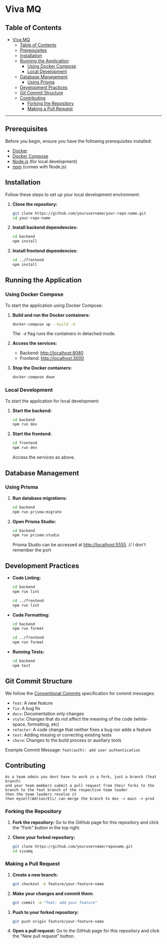 # Viva MQ

## Table of Contents
- [Viva MQ](#viva-mq)
  - [Table of Contents](#table-of-contents)
  - [Prerequisites](#prerequisites)
  - [Installation](#installation)
  - [Running the Application](#running-the-application)
    - [Using Docker Compose](#using-docker-compose)
    - [Local Development](#local-development)
  - [Database Management](#database-management)
    - [Using Prisma](#using-prisma)
  - [Development Practices](#development-practices)
  - [Git Commit Structure](#git-commit-structure)
  - [Contributing](#contributing)
    - [Forking the Repository](#forking-the-repository)
    - [Making a Pull Request](#making-a-pull-request)

---

## Prerequisites

Before you begin, ensure you have the following prerequisites installed:

- [Docker](https://docs.docker.com/get-docker/)
- [Docker Compose](https://docs.docker.com/compose/install/)
- [Node.js](https://nodejs.org/) (for local development)
- [npm](https://www.npmjs.com/) (comes with Node.js)

## Installation

Follow these steps to set up your local development environment:

1. **Clone the repository:**
    ```sh
    git clone https://github.com/yourusername/your-repo-name.git
    cd your-repo-name
    ```

2. **Install backend dependencies:**
    ```sh
    cd backend
    npm install
    ```

3. **Install frontend dependencies:**
    ```sh
    cd ../frontend
    npm install
    ```

## Running the Application

### Using Docker Compose

To start the application using Docker Compose:

1. **Build and run the Docker containers:**
    ```sh
    docker-compose up --build -d
    ```

    The `-d` flag runs the containers in detached mode.

2. **Access the services:**
    - Backend: [http://localhost:8080](http://localhost:8080)
    - Frontend: [http://localhost:3000](http://localhost:3000)

3. **Stop the Docker containers:**
    ```sh
    docker-compose down
    ```

### Local Development

To start the application for local development:

1. **Start the backend:**
    ```sh
    cd backend
    npm run dev
    ```

2. **Start the frontend:**
    ```sh
    cd frontend
    npm run dev
    ```

    Access the services as above.

## Database Management

### Using Prisma

1. **Run database migrations:**
    ```sh
    cd backend
    npm run prisma:migrate
    ```

2. **Open Prisma Studio:**
    ```sh
    cd backend
    npm run prisma:studio
    ```

    Prisma Studio can be accessed at [http://localhost:5555](http://localhost:5555). // I don't remember the port

## Development Practices

- **Code Linting:**
    ```sh
    cd backend
    npm run lint

    cd ../frontend
    npm run lint
    ```

- **Code Formatting:**
    ```sh
    cd backend
    npm run format

    cd ../frontend
    npm run format
    ```

- **Running Tests:**
    ```sh
    cd backend
    npm test
    ```

## Git Commit Structure

We follow the [Conventional Commits](https://www.conventionalcommits.org/) specification for commit messages:

- `feat`: A new feature
- `fix`: A bug fix
- `docs`: Documentation only changes
- `style`: Changes that do not affect the meaning of the code (white-space, formatting, etc)
- `refactor`: A code change that neither fixes a bug nor adds a feature
- `test`: Adding missing or correcting existing tests
- `chore`: Changes to the build process or auxiliary tools

Example Commit Message:
```feat(auth): add user authentication```


## Contributing

```
As a team admin you dont have to work in a fork, just a branch (feat branch)
and your team members submit a pull request from their forks to the branch to the feat branch of the respective team leader
then the team leaders resolve it
then myself/Adrian/Eli/ can merge the branch to dev -> main -> prod 
```

### Forking the Repository

1. **Fork the repository:**
    Go to the GitHub page for this repository and click the "Fork" button in the top right.

2. **Clone your forked repository:**
    ```sh
    git clone https://github.com/yourusername/reponame.git
    cd vivamq
    ```

### Making a Pull Request

1. **Create a new branch:**
    ```sh
    git checkout -b feature/your-feature-name
    ```

2. **Make your changes and commit them:**
    ```sh
    git commit -m "feat: add your feature"
    ```

3. **Push to your forked repository:**
    ```sh
    git push origin feature/your-feature-name
    ```

4. **Open a pull request:**
    Go to the GitHub page for this repository and click the "New pull request" button.

